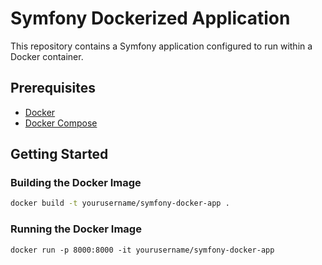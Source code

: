 # Symfony Dockerized Application

This repository contains a Symfony application configured to run within a Docker container.

## Prerequisites

- [Docker](https://www.docker.com/)
- [Docker Compose](https://docs.docker.com/compose/)

## Getting Started

### Building the Docker Image

```bash
docker build -t yourusername/symfony-docker-app .
```

### Running the Docker Image

```
docker run -p 8000:8000 -it yourusername/symfony-docker-app
```
